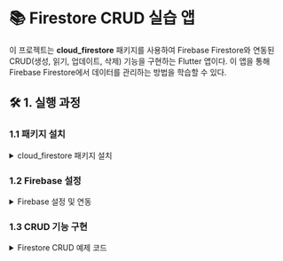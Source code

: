 # 📚 Firestore CRUD 실습 앱

이 프로젝트는 **cloud_firestore** 패키지를 사용하여 Firebase Firestore와 연동된 CRUD(생성, 읽기, 업데이트, 삭제) 기능을 구현하는 Flutter 앱이다. 이 앱을 통해 Firebase Firestore에서 데이터를 관리하는 방법을 학습할 수 있다.

## 🛠️ 1. 실행 과정

### 1.1 패키지 설치
<details>
<summary>cloud_firestore 패키지 설치</summary>
<div markdown="1">

Firestore와 연동하여 CRUD 기능을 구현하기 위해 **cloud_firestore** 패키지를 사용한다. 아래 링크를 통해 패키지를 설치할 수 있다.:

- **패키지 링크**: [cloud_firestore](https://pub.dev/packages/cloud_firestore)

```yaml
dependencies:
  cloud_firestore: latest_version
  firebase_core: latest_version
```

Firebase와 연동하기 위해 firebase_core 패키지도 함께 설치해야 한다.

</div> </details>

### 1.2 Firebase 설정

<details> <summary>Firebase 설정 및 연동</summary> <div markdown="1">
Firebase 프로젝트 생성: Firebase 콘솔에서 새 프로젝트를 생성한다.
앱에 Firebase 추가: 프로젝트에 Android 및 iOS 앱을 추가하고, google-services.json(Android) 또는 GoogleService-Info.plist(iOS)를 다운로드하여 프로젝트에 포함시킨다.
Firebase 초기화: Flutter 앱에서 Firebase를 초기화해야 한다다.
  
```dart
import 'package:firebase_core/firebase_core.dart';

void main() async {
  WidgetsFlutterBinding.ensureInitialized();
  await Firebase.initializeApp();
  runApp(MyApp());
}
```
</div> </details>

### 1.3 CRUD 기능 구현
<details> <summary>Firestore CRUD 예제 코드</summary> <div markdown="1">
아래 코드는 Firebase Firestore를 사용하여 기본적인 CRUD 기능을 구현하는 방법을 보여준.

1. 데이터 생성(Create)
```dart
  Future<void> _addItem(String itemName) async {
    await _collectionReference.add({'name': itemName});
  }
```

2. 데이터 읽기(Read)
```dart
StreamBuilder<QuerySnapshot>(
              stream: _collectionReference.snapshots(),
              builder: (context, snapshot) {
                if (snapshot.hasError) {
                  return Text('Error: ${snapshot.error}');
                }

                if (!snapshot.hasData) {
                  return CircularProgressIndicator();
                }

                var items = snapshot.data!.docs;

                return Expanded(
                  child: ListView.builder(
                    itemCount: items.length,
                    itemBuilder: (context, index) {
                      var item = items[index].data() as Map<String, dynamic>;
                      var documentId = items[index].id;

                      return ListTile(
                        title: Text(item['name']),
                        trailing: Row(
                          mainAxisSize: MainAxisSize.min,
                          children: [
                            IconButton(
                              icon: Icon(Icons.edit),
                              onPressed: () {
                                _showEditDialog(documentId, item['name']);
                              },
                            ),
                            IconButton(
                              icon: Icon(Icons.delete),
                              onPressed: () {
                                _deleteItem(documentId);
                              },
                            ),
                          ],
                        ),
                      );
                    },
                  ),
                );
              },
            ),
```

3. 데이터 업데이트(Update)
```dart
  Future<void> _updateItem(String documentId, String newName) async {
    await _collectionReference.doc(documentId).update({'name': newName});
  }
```

4. 데이터 삭제(Delete)
```dart
    Future<void> _deleteItem(String documentId) async {
    await _collectionReference.doc(documentId).delete();
  }
```
</div> </details>
